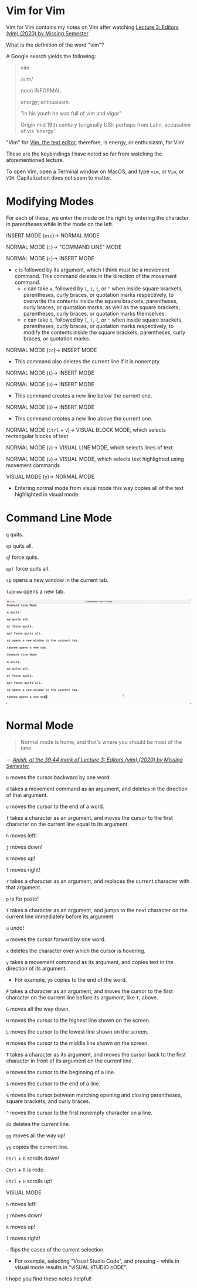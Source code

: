 # Vim for Vim
Vim for Vim contains my notes on Vim after watching [Lecture 3: Editors (vim) (2020) by Missing Semester](https://www.youtube.com/watch?v=a6Q8Na575qc).

What is the definition of the word "vim"?

A Google search yields the following:

> vim
>
> /vim/
>
> noun INFORMAL
>
> energy; enthusiasm.
>
> "in his youth he was full of vim and vigor"
>
> Origin
> mid 19th century (originally US): perhaps from Latin, accusative of vis ‘energy’.

"Vim" for [Vim, the text editor](https://en.wikipedia.org/wiki/Vim_(text_editor)), therefore, is energy, or enthusiasm, for Vim!

These are the keybindings I have noted so far from watching the aforementioned lecture.

To open Vim, open a Terminal window on MacOS, and type `vim`, or `Vim`, or `VIM`. Capitalization does not seem to matter.

# Modifying Modes
For each of these, we enter the mode on the right by entering the character in parentheses while in the mode on the left.

INSERT MODE (`esc`)-> NORMAL MODE

NORMAL MODE (`:`)-> "COMMAND LINE" MODE

NORMAL MODE (`c`)-> INSERT MODE
- `c` is followed by its argument, which I think must be a movement command. This command deletes in the direction of the movement command.
    - `c` can take `a`, followed by `[`, `(`, `{`, or `"` when inside square brackets, parentheses, curly braces, or quotation marks respectively, to overwrite the contents inside the square brackets, parentheses, curly braces, or quotation marks, as well as the square brackets, parentheses, curly braces, or quotation marks themselves.
    - `c` can take `i`, followed by `[`, `(`, `{`, or `"` when inside square brackets, parentheses, curly braces, or quotation marks respectively, to modify the contents inside the square brackets, parentheses, curly braces, or quotation marks.

NORMAL MODE (`cc`)-> INSERT MODE
- This command also deletes the current line if it is nonempty.

NORMAL MODE (`i`)-> INSERT MODE

NORMAL MODE (`o`)-> INSERT MODE
- This command creates a new line below the current one.

NORMAL MODE (`O`)-> INSERT MODE
- This command creates a new line above the current one.

NORMAL MODE (`Ctrl` + `V`)-> VISUAL BLOCK MODE, which selects rectangular blocks of text

NORMAL MODE (`V`)-> VISUAL LINE MODE, which selects lines of text

NORMAL MODE (`v`)-> VISUAL MODE, which selects text highlighted using movement commands

VISUAL MODE (`y`)-> NORMAL MODE
- Entering normal mode from visual mode this way copies all of the text highlighted in visual mode.

# Command Line Mode
`q` quits.

`qa` quits all.

`q`! force quits.

`qa!` force quits all.

`sp` opens a new window in the current tab.

`tabnew` opens a new tab.

![screen recording of `tabnew` command by Hamir](tabnew_command.gif)

# Normal Mode
> Normal mode is home, and that's where you should be most of the time.

— <cite>[Anish, at the 39:44 mark of Lecture 3: Editors (vim) (2020) by Missing Semester](https://youtu.be/a6Q8Na575qc?t=2384)</cite>

`b` moves the cursor backward by one word.

`d` takes a movement command as an argument, and deletes in the direction of that argument.

`e` moves the cursor to the end of a word.

`f` takes a character as an argument, and moves the cursor to the first character on the current line equal to its argument.

`h` moves left!

`j` moves down!

`k` moves up!

`l` moves right!

`r` takes a character as an argument, and replaces the current character with that argument.

`p` is for paste!

`t` takes a character as an argument, and jumps to the next character on the current line immediately before its argument

`u` undo!

`w` moves the cursor forward by one word.

`x` deletes the character over which the cursor is hovering.

`y` takes a movement command as its argument, and copies text in the direction of its argument.
- For example, `ye` copies to the end of the word.

`F` takes a character as an argument, and moves the cursor to the first character on the current line before its argument, like `f`, above.

`G` moves all the way down.

`H` moves the cursor to the highest line shown on the screen.

`L` moves the cursor to the lowest line shown on the screen.

`M` moves the cursor to the middle line shown on the screen.

`T` takes a character as its argument, and moves the cursor back to the first character in front of its argument on the current line.

`0` moves the cursor to the beginning of a line.

`$` moves the cursor to the end of a line.

`%` moves the cursor between matching opening and closing parantheses, square brackets, and curly braces.

`^` moves the cursor to the first nonempty character on a line.

`dd` deletes the current line.

`gg` moves all the way up!

`yy` copies the current line.

`Ctrl` + `D` scrolls down!

`Ctrl` + `R` is redo.

`Ctrl` + `U` scrolls up!

VISUAL MODE

`h` moves left!

`j` moves down!

`k` moves up!

`l` moves right!

`~` flips the cases of the current selection.
- For example, selecting "Visual Studio Code", and pressing `~` while in visual mode results in "vISUAL sTUDIO cODE".

I hope you find these notes helpful!
